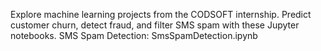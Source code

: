 Explore machine learning projects from the CODSOFT internship. Predict customer churn, detect fraud, and filter SMS spam with these Jupyter notebooks.
SMS Spam Detection: SmsSpamDetection.ipynb
